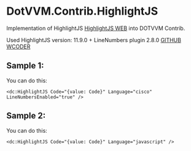 # DotVVM.Contrib.HighlightJS

Implementation of HighlightJS [HighlightJS WEB](https://highlightjs.org/) into DOTVVM Contrib.

Used HighlightJS version: 11.9.0 + LineNumbers plugin 2.8.0 [GITHUB WCODER](https://github.com/wcoder/highlightjs-line-numbers.js)

## Sample 1:

You can do this:

```DOTHTML
<dc:HighlightJS Code="{value: Code}" Language="cisco" LineNumbersEnabled="true" />  
```

## Sample 2:
You can do this:

```DOTHTML
<dc:HighlightJS Code="{value: Code}" Language="javascript" />
```
